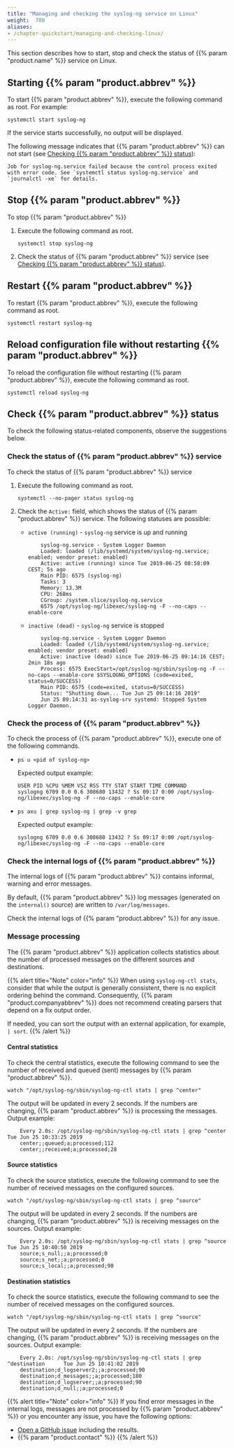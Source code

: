 ```yaml
---
title: "Managing and checking the syslog-ng service on Linux"
weight:  700
aliases:
- /chapter-quickstart/managing-and-checking-linux/
---
```

<!-- DISCLAIMER: This file is based on the syslog-ng Open Source Edition documentation https://github.com/balabit/syslog-ng-ose-guides/commit/2f4a52ee61d1ea9ad27cb4f3168b95408fddfdf2 and is used under the terms of The syslog-ng Open Source Edition Documentation License. The file has been modified by Axoflow. -->

This section describes how to start, stop and check the status of {{% param "product.name" %}} service on Linux.


## Starting {{% param "product.abbrev" %}}

To start {{% param "product.abbrev" %}}, execute the following command as root. For example:

`systemctl start syslog-ng`

If the service starts successfully, no output will be displayed.

The following message indicates that {{% param "product.abbrev" %}} can not start (see [Checking {{% param "product.abbrev" %}} status](#check-syslog-ng-status)):

```shell
Job for syslog-ng.service failed because the control process exited with error code. See `systemctl status syslog-ng.service` and `journalctl -xe` for details.
```

## Stop {{% param "product.abbrev" %}}

To stop {{% param "product.abbrev" %}}

1. Execute the following command as root.

    `systemctl stop syslog-ng`

1. Check the status of {{% param "product.abbrev" %}} service (see [Checking {{% param "product.abbrev" %}} status](#check-syslog-ng-status)).

## Restart {{% param "product.abbrev" %}}

To restart {{% param "product.abbrev" %}}, execute the following command as root.

`systemctl restart syslog-ng`

## Reload configuration file without restarting {{% param "product.abbrev" %}}

To reload the configuration file without restarting {{% param "product.abbrev" %}}, execute the following command as root.

`systemctl reload syslog-ng`

## Check {{% param "product.abbrev" %}} status

To check the following status-related components, observe the suggestions below.

### Check the status of {{% param "product.abbrev" %}} service

To check the status of {{% param "product.abbrev" %}} service

1.  Execute the following command as root.

    `systemctl --no-pager status syslog-ng`

2.  Check the `Active:` field, which shows the status of {{% param "product.abbrev" %}} service. The following statuses are possible:
    
    - `active (running)` - `syslog-ng` service is up and running

        ```shell
            syslog-ng.service - System Logger Daemon
            Loaded: loaded (/lib/systemd/system/syslog-ng.service; enabled; vendor preset: enabled)
            Active: active (running) since Tue 2019-06-25 08:58:09 CEST; 5s ago
            Main PID: 6575 (syslog-ng)
            Tasks: 3
            Memory: 13.3M
            CPU: 268ms
            CGroup: /system.slice/syslog-ng.service
            6575 /opt/syslog-ng/libexec/syslog-ng -F --no-caps --enable-core
        ```

    - `inactive (dead)` - `syslog-ng` service is stopped

        ```shell
            syslog-ng.service - System Logger Daemon
            Loaded: loaded (/lib/systemd/system/syslog-ng.service; enabled; vendor preset: enabled)
            Active: inactive (dead) since Tue 2019-06-25 09:14:16 CEST; 2min 18s ago
            Process: 6575 ExecStart=/opt/syslog-ng/sbin/syslog-ng -F --no-caps --enable-core $SYSLOGNG_OPTIONS (code=exited, status=0/SUCCESS)
            Main PID: 6575 (code=exited, status=0/SUCCESS)
            Status: "Shutting down... Tue Jun 25 09:14:16 2019"
            Jun 25 09:14:31 as-syslog-srv systemd: Stopped System Logger Daemon.
        ```

### Check the process of {{% param "product.abbrev" %}}

To check the process of {{% param "product.abbrev" %}}, execute one of the following commands.

- `ps u <pid of syslog-ng>`

    Expected output example:

    ```shell
    USER PID %CPU %MEM VSZ RSS TTY STAT START TIME COMMAND
    syslogng 6709 0.0 0.6 308680 13432 ? Ss 09:17 0:00 /opt/syslog-ng/libexec/syslog-ng -F --no-caps --enable-core
    ```

- `ps axu | grep syslog-ng | grep -v grep`

    Expected output example:

    ```shell
    syslogng 6709 0.0 0.6 308680 13432 ? Ss 09:17 0:00 /opt/syslog-ng/libexec/syslog-ng -F --no-caps --enable-core
    ```

### Check the internal logs of {{% param "product.abbrev" %}}

The internal logs of {{% param "product.abbrev" %}} contains informal, warning and error messages.

By default, {{% param "product.abbrev" %}} log messages (generated on the `internal()` source) are written to `/var/log/messages`.

Check the internal logs of {{% param "product.abbrev" %}} for any issue.

<span id="stats"></span>

### Message processing

The {{% param "product.abbrev" %}} application collects statistics about the number of processed messages on the different sources and destinations.

{{% alert title="Note" color="info" %}}
When using `syslog-ng-ctl stats`, consider that while the output is generally consistent, there is no explicit ordering behind the command. Consequently, {{% param "product.companyabbrev" %}} does not recommend creating parsers that depend on a fix output order.

If needed, you can sort the output with an external application, for example, `| sort`.
{{% /alert %}}

#### Central statistics

To check the central statistics, execute the following command to see the number of received and queued (sent) messages by {{% param "product.abbrev" %}}.

`watch "/opt/syslog-ng/sbin/syslog-ng-ctl stats | grep ^center"`

The output will be updated in every 2 seconds. If the numbers are changing, {{% param "product.abbrev" %}} is processing the messages. Output example:

```shell
    Every 2.0s: /opt/syslog-ng/sbin/syslog-ng-ctl stats | grep ^center       Tue Jun 25 10:33:25 2019
    center;;queued;a;processed;112
    center;;received;a;processed;28
```

#### Source statistics

To check the source statistics, execute the following command to see the number of received messages on the configured sources.

`watch "/opt/syslog-ng/sbin/syslog-ng-ctl stats | grep ^source"`

The output will be updated in every 2 seconds. If the numbers are changing, {{% param "product.abbrev" %}} is receiving messages on the sources. Output example:

```shell
    Every 2.0s: /opt/syslog-ng/sbin/syslog-ng-ctl stats | grep ^source      Tue Jun 25 10:40:50 2019
    source;s_null;;a;processed;0
    source;s_net;;a;processed;0
    source;s_local;;a;processed;90
```

#### Destination statistics

To check the source statistics, execute the following command to see the number of received messages on the configured sources.

`watch "/opt/syslog-ng/sbin/syslog-ng-ctl stats | grep ^source"`

The output will be updated in every 2 seconds. If the numbers are changing, {{% param "product.abbrev" %}} is receiving messages on the sources. Output example:

```shell
    Every 2.0s: /opt/syslog-ng/sbin/syslog-ng-ctl stats | grep ^destination      Tue Jun 25 10:41:02 2019
    destination;d_logserver2;;a;processed;90
    destination;d_messages;;a;processed;180
    destination;d_logserver;;a;processed;90
    destination;d_null;;a;processed;0
```

{{% alert title="Note" color="info" %}}
If you find error messages in the internal logs, messages are not processed by {{% param "product.abbrev" %}} or you encounter any issue, you have the following options:

- [Open a GitHub issue](https://github.com/axoflow/axosyslog/issues) including the results.
- {{% param "product.contact" %}}
{{% /alert %}}
